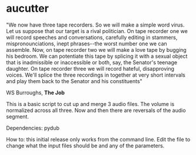 # aucutter
"We now have three tape recorders. So we will make a simple word virus. Let us suppose that our target is a rival politician. On tape recorder one we will record speeches and conversations, carefully editing in stammers, mispronounciations, inept phrases--the worst number one we can assemble. Now, on tape recorder two we will make a love tape by bugging his bedroom. We can potentiate this tape by splicing it with a sexual object that is inadmissible or inaccessible or both, say, the Senator's teenage daughter. On tape recorder three we will record hateful, disapproving voices. We'll splice the three recordings in together at very short intervals and play them back to the Senator and his constituents"

WS Burroughs, **The Job**

This is a basic script to cut up and merge 3 audio files. The volume is normalized across all three. Now and then there are reversals of the audio segment.

Dependencies: pydub

How to: this initial release only works from the command line. Edit the file to change what the input files should be and any of the parameters.
